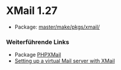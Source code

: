 # XMail 1.27
 - Package: [master/make/pkgs/xmail/](https://github.com/Freetz-NG/freetz-ng/tree/master/make/pkgs/xmail/)

### Weiterführende Links

-   Package [PHPXMail](phpxmail.md)
-   [Setting up a virtual Mail server with
    XMail](http://smartpost.sourceforge.net/virtual_mail_server_with_xmail.htm)

